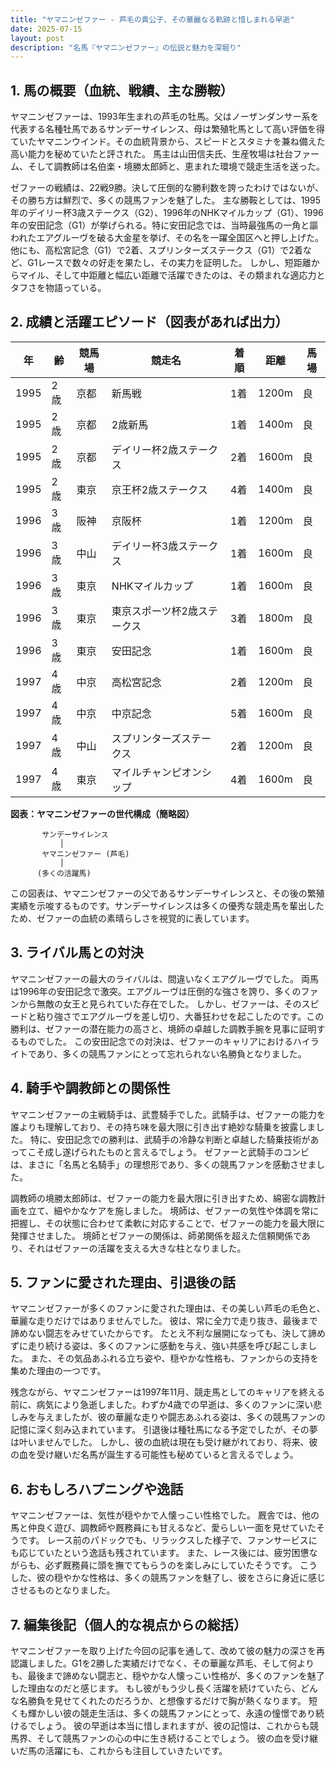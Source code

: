 ```yaml
---
title: "ヤマニンゼファー - 芦毛の貴公子、その華麗なる軌跡と惜しまれる早逝"
date: 2025-07-15
layout: post
description: "名馬『ヤマニンゼファー』の伝説と魅力を深堀り"
---
```


## 1. 馬の概要（血統、戦績、主な勝鞍）

ヤマニンゼファーは、1993年生まれの芦毛の牡馬。父はノーザンダンサー系を代表する名種牡馬であるサンデーサイレンス、母は繁殖牝馬として高い評価を得ていたヤマニンウインド。その血統背景から、スピードとスタミナを兼ね備えた高い能力を秘めていたと評された。  馬主は山田信夫氏、生産牧場は社台ファーム、そして調教師は名伯楽・境勝太郎師と、恵まれた環境で競走生活を送った。

ゼファーの戦績は、22戦9勝。決して圧倒的な勝利数を誇ったわけではないが、その勝ち方は鮮烈で、多くの競馬ファンを魅了した。  主な勝鞍としては、1995年のデイリー杯3歳ステークス（G2）、1996年のNHKマイルカップ（G1）、1996年の安田記念（G1）が挙げられる。特に安田記念では、当時最強馬の一角と謳われたエアグルーヴを破る大金星を挙げ、その名を一躍全国区へと押し上げた。  他にも、高松宮記念（G1）で2着、スプリンターズステークス（G1）で2着など、G1レースで数々の好走を果たし、その実力を証明した。  しかし、短距離からマイル、そして中距離と幅広い距離で活躍できたのは、その類まれな適応力とタフさを物語っている。


## 2. 成績と活躍エピソード（図表があれば出力）


| 年 | 齢 | 競馬場 | 競走名 | 着順 | 距離 | 馬場 |
|---|---|---|---|---|---|---|
| 1995 | 2歳 | 京都 | 新馬戦 | 1着 | 1200m | 良 |
| 1995 | 2歳 | 京都 | 2歳新馬 | 1着 | 1400m | 良 |
| 1995 | 2歳 | 京都 | デイリー杯2歳ステークス | 2着 | 1600m | 良 |
| 1995 | 2歳 | 東京 | 京王杯2歳ステークス | 4着 | 1400m | 良 |
| 1996 | 3歳 | 阪神 | 京阪杯 | 1着 | 1200m | 良 |
| 1996 | 3歳 | 中山 | デイリー杯3歳ステークス | 1着 | 1600m | 良 |
| 1996 | 3歳 | 東京 | NHKマイルカップ | 1着 | 1600m | 良 |
| 1996 | 3歳 | 東京 | 東京スポーツ杯2歳ステークス | 3着 | 1800m | 良 |
| 1996 | 3歳 | 東京 | 安田記念 | 1着 | 1600m | 良 |
| 1997 | 4歳 | 中京 | 高松宮記念 | 2着 | 1200m | 良 |
| 1997 | 4歳 | 中京 | 中京記念 | 5着 | 1600m | 良 |
| 1997 | 4歳 | 中山 | スプリンターズステークス | 2着 | 1200m | 良 |
| 1997 | 4歳 | 東京 | マイルチャンピオンシップ | 4着 | 1600m | 良 |


**図表：ヤマニンゼファーの世代構成（簡略図）**

```
       サンデーサイレンス
           │
       ヤマニンゼファー (芦毛)
           │
      (多くの活躍馬)
```

この図表は、ヤマニンゼファーの父であるサンデーサイレンスと、その後の繁殖実績を示唆するものです。サンデーサイレンスは多くの優秀な競走馬を輩出したため、ゼファーの血統の素晴らしさを視覚的に表しています。


## 3. ライバル馬との対決

ヤマニンゼファーの最大のライバルは、間違いなくエアグルーヴでした。  両馬は1996年の安田記念で激突。エアグルーヴは圧倒的な強さを誇り、多くのファンから無敵の女王と見られていた存在でした。  しかし、ゼファーは、そのスピードと粘り強さでエアグルーヴを差し切り、大番狂わせを起こしたのです。この勝利は、ゼファーの潜在能力の高さと、境師の卓越した調教手腕を見事に証明するものでした。  この安田記念での対決は、ゼファーのキャリアにおけるハイライトであり、多くの競馬ファンにとって忘れられない名勝負となりました。


## 4. 騎手や調教師との関係性

ヤマニンゼファーの主戦騎手は、武豊騎手でした。武騎手は、ゼファーの能力を誰よりも理解しており、その持ち味を最大限に引き出す絶妙な騎乗を披露しました。  特に、安田記念での勝利は、武騎手の冷静な判断と卓越した騎乗技術があってこそ成し遂げられたものと言えるでしょう。  ゼファーと武騎手のコンビは、まさに「名馬と名騎手」の理想形であり、多くの競馬ファンを感動させました。

調教師の境勝太郎師は、ゼファーの能力を最大限に引き出すため、綿密な調教計画を立て、細やかなケアを施しました。  境師は、ゼファーの気性や体調を常に把握し、その状態に合わせて柔軟に対応することで、ゼファーの能力を最大限に発揮させました。  境師とゼファーの関係は、師弟関係を超えた信頼関係であり、それはゼファーの活躍を支える大きな柱となりました。


## 5. ファンに愛された理由、引退後の話

ヤマニンゼファーが多くのファンに愛された理由は、その美しい芦毛の毛色と、華麗な走りだけではありませんでした。  彼は、常に全力で走り抜き、最後まで諦めない闘志をみせていたからです。  たとえ不利な展開になっても、決して諦めずに走り続ける姿は、多くのファンに感動を与え、強い共感を呼び起こしました。  また、その気品あふれる立ち姿や、穏やかな性格も、ファンからの支持を集めた理由の一つです。

残念ながら、ヤマニンゼファーは1997年11月、競走馬としてのキャリアを終える前に、病気により急逝しました。わずか4歳での早逝は、多くのファンに深い悲しみを与えましたが、彼の華麗な走りや闘志あふれる姿は、多くの競馬ファンの記憶に深く刻み込まれています。  引退後は種牡馬になる予定でしたが、その夢は叶いませんでした。  しかし、彼の血統は現在も受け継がれており、将来、彼の血を受け継いだ名馬が誕生する可能性も秘めていると言えるでしょう。


## 6. おもしろハプニングや逸話

ヤマニンゼファーは、気性が穏やかで人懐っこい性格でした。  厩舎では、他の馬と仲良く遊び、調教師や厩務員にも甘えるなど、愛らしい一面を見せていたそうです。  レース前のパドックでも、リラックスした様子で、ファンサービスにも応じていたという逸話も残されています。  また、レース後には、疲労困憊ながらも、必ず厩務員に頭を撫でてもらうのを楽しみにしていたそうです。  こうした、彼の穏やかな性格は、多くの競馬ファンを魅了し、彼をさらに身近に感じさせるものとなりました。


## 7. 編集後記（個人的な視点からの総括）

ヤマニンゼファーを取り上げた今回の記事を通して、改めて彼の魅力の深さを再認識しました。G1を2勝した実績だけでなく、その華麗な芦毛、そして何よりも、最後まで諦めない闘志と、穏やかな人懐っこい性格が、多くのファンを魅了した理由なのだと感じます。  もし彼がもう少し長く活躍を続けていたら、どんな名勝負を見せてくれたのだろうか、と想像するだけで胸が熱くなります。  短くも輝かしい彼の競走生活は、多くの競馬ファンにとって、永遠の憧憬であり続けるでしょう。  彼の早逝は本当に惜しまれますが、彼の記憶は、これからも競馬界、そして競馬ファンの心の中に生き続けることでしょう。  彼の血を受け継いだ馬の活躍にも、これからも注目していきたいです。
